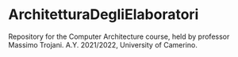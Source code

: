 # ArchitetturaDegliElaboratori
Repository for the Computer Architecture course, held by professor Massimo Trojani. A.Y. 2021/2022, University of Camerino.
